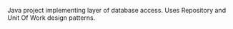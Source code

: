 Java project implementing layer of database access.
Uses Repository and Unit Of Work design patterns.
